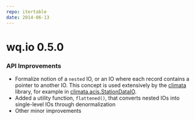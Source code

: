 ```yaml
---
repo: itertable
date: 2014-06-13
---
```


# wq.io 0.5.0

### API Improvements
- Formalize notion of a `nested` IO, or an IO where each record contains a pointer to another IO.  This concept is used extensively by the [climata](https://github.com/heigeo/climata) library, for example in [climata.acis.StationDataIO](https://github.com/heigeo/climata/blob/master/climata/acis/__init__.py#L120).
- Added a utility function, `flattened()`, that converts nested IOs into single-level IOs through denormalization
- Other minor improvements
